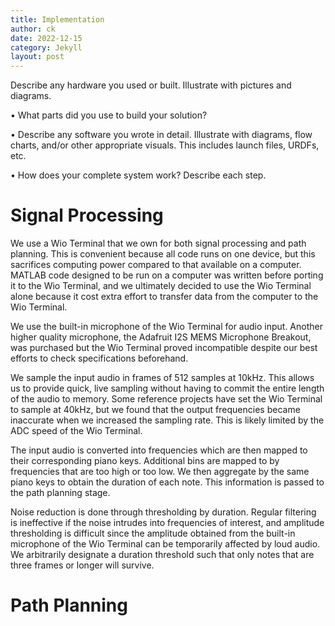 ```yaml
---
title: Implementation
author: ck
date: 2022-12-15
category: Jekyll
layout: post
---
```


Describe any hardware you used or built. Illustrate with pictures and diagrams.

• What parts did you use to build your solution?

• Describe any software you wrote in detail. Illustrate with diagrams, flow charts, and/or other
appropriate visuals. This includes launch files, URDFs, etc.

• How does your complete system work? Describe each step.

# Signal Processing
We use a Wio Terminal that we own for both signal processing and path planning. This is convenient because all code runs on one device, but this sacrifices computing power compared to that available on a computer. MATLAB code designed to be run on a computer was written before porting it to the Wio Terminal, and we ultimately decided to use the Wio Terminal alone because it cost extra effort to transfer data from the computer to the Wio Terminal.

We use the built-in microphone of the Wio Terminal for audio input. Another higher quality microphone, the Adafruit I2S MEMS Microphone Breakout, was purchased but the Wio Terminal proved incompatible despite our best efforts to check specifications beforehand.

We sample the input audio in frames of 512 samples at 10kHz. This allows us to provide quick, live sampling without having to commit the entire length of the audio to memory. Some reference projects have set the Wio Terminal to sample at 40kHz, but we found that the output frequencies became inaccurate when we increased the sampling rate. This is likely limited by the ADC speed of the Wio Terminal.

The input audio is converted into frequencies which are then mapped to their corresponding piano keys. Additional bins are mapped to by frequencies that are too high or too low. We then aggregate by the same piano keys to obtain the duration of each note. This information is passed to the path planning stage.

Noise reduction is done through thresholding by duration. Regular filtering is ineffective if the noise intrudes into frequencies of interest, and amplitude thresholding is difficult since the amplitude obtained from the built-in microphone of the Wio Terminal can be temporarily affected by loud audio. We arbitrarily designate a duration threshold such that only notes that are three frames or longer will survive.

# Path Planning
